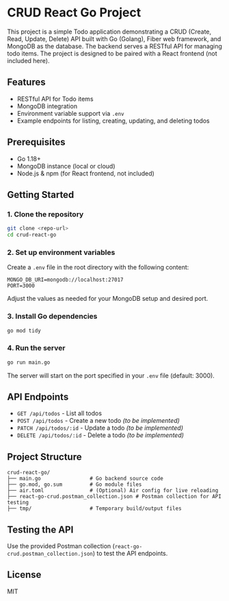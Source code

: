 # CRUD React Go Project

This project is a simple Todo application demonstrating a CRUD (Create, Read, Update, Delete) API built with Go (Golang), Fiber web framework, and MongoDB as the database. The backend serves a RESTful API for managing todo items. The project is designed to be paired with a React frontend (not included here).

## Features
- RESTful API for Todo items
- MongoDB integration
- Environment variable support via `.env`
- Example endpoints for listing, creating, updating, and deleting todos

## Prerequisites
- Go 1.18+
- MongoDB instance (local or cloud)
- Node.js & npm (for React frontend, not included)

## Getting Started

### 1. Clone the repository
```sh
git clone <repo-url>
cd crud-react-go
```

### 2. Set up environment variables
Create a `.env` file in the root directory with the following content:
```
MONGO_DB_URI=mongodb://localhost:27017
PORT=3000
```
Adjust the values as needed for your MongoDB setup and desired port.

### 3. Install Go dependencies
```sh
go mod tidy
```

### 4. Run the server
```sh
go run main.go
```
The server will start on the port specified in your `.env` file (default: 3000).

## API Endpoints
- `GET /api/todos` - List all todos
- `POST /api/todos` - Create a new todo *(to be implemented)*
- `PATCH /api/todos/:id` - Update a todo *(to be implemented)*
- `DELETE /api/todos/:id` - Delete a todo *(to be implemented)*

## Project Structure
```
crud-react-go/
├── main.go                # Go backend source code
├── go.mod, go.sum         # Go module files
├── air.toml               # (Optional) Air config for live reloading
├── react-go-crud.postman_collection.json # Postman collection for API testing
├── tmp/                   # Temporary build/output files
```

## Testing the API
Use the provided Postman collection (`react-go-crud.postman_collection.json`) to test the API endpoints.

## License
MIT
